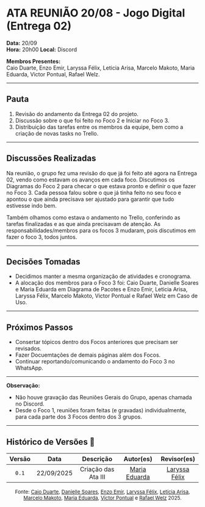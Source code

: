 # ATA REUNIÃO 20/08 - Jogo Digital (Entrega 02)


**Data:** 20/09  
 **Hora:** 20h00 
 **Local:** Discord

**Membros Presentes:**  
Caio Duarte, Enzo Emir, Laryssa Félix, Leticia Arisa, Marcelo Makoto, Maria Eduarda, Victor Pontual, Rafael Welz.

---

## **Pauta**

1. Revisão do andamento da Entrega 02 do projeto.  
2. Discussão sobre o que foi feito no Foco 2 e Iniciar no Foco 3.
3. Distribuição das tarefas entre os membros da equipe, bem como a criação de novas tasks no Trello.

---

## **Discussões Realizadas**

Na reunião, o grupo fez uma revisão do que já foi feito até agora na Entrega 02, vendo como estavam os avanços em cada foco. Discutimos os Diagramas do Foco 2 para checar o que estava pronto e definir o que fazer no Foco 3. Cada pessoa falou sobre o que já tinha feito no seu foco e apontou o que ainda precisava ser ajustado para garantir que tudo estivesse indo bem.

Também olhamos como estava o andamento no Trello, conferindo as tarefas finalizadas e as que ainda precisavam de atenção. As responsabilidades/membros para os focos 3 mudaram, pois discutimos em fazer o foco 3, todos juntos.

---

## **Decisões Tomadas**

- Decidimos manter a mesma organização de atividades e cronograma.
- A alocação dos membros para o Foco 3 foi: Caio Duarte, Danielle Soares e Maria Eduarda em Diagrama de Pacotes e Enzo Emir, Leticia Arisa, Laryssa Félix, Marcelo Makoto, Victor Pontual e Rafael Welz em Caso de Uso.

---

## **Próximos Passos**

- Consertar tópicos dentro dos Focos anteriores que precisam ser revisados.
- Fazer Docuemtações de demais páginas além dos Focos.
- Continuar reportando/comunicando o andamento do Foco 3 no WhatsApp.

---

**Observação:** 

- Não houve gravação das Reuniões Gerais do Grupo, apenas chamada no Discord.
- Desde o Foco 1, reuniões foram feitas (e gravadas) individualmente, para cada parte dos 3 Focos dentro dos 3 grupos.

---

## Histórico de Versões 📅

| Versão | Data | Descrição | Autor(es) | Revisor(es) |
| :--: | :--: | :--: | :--: | :--: |
| `0.1` | 22/09/2025 | Criação das Ata III | [Maria Eduarda](https://github.com/dudaa28) | [Laryssa Félix](https://github.com/felixlaryssa) |

<font size="2"><p style="text-align: center">Fonte: [Caio Duarte](https://github.com/caioduart3), [Danielle Soares](https://github.com/danielle-soaress), [Enzo Emir](https://github.com/EnzoEmir), [Laryssa Félix](https://github.com/felixlaryssa), [Letícia Arisa](https://github.com/Leticia-Arisa-K-Higa), [Marcelo Makoto](https://github.com/MM4k), [Maria Eduarda](https://github.com/dudaa28), [Victor Pontual](https://github.com/VictorPontual) e [Rafael Welz](https://github.com/RafaelSchadt) 2025.</p></font>